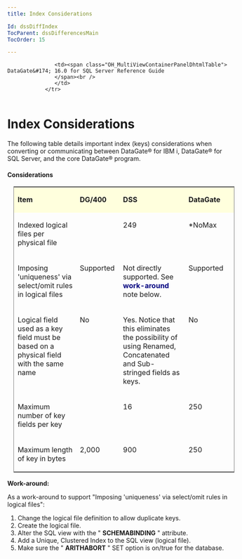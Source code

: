 ```yaml
---
title: Index Considerations

Id: dssDiffIndex
TocParent: dssDifferencesMain
TocOrder: 15

---
```


<table>
			    <tr>

			       <td><span class="OH_MultiViewContainerPanelDhtmlTable"> DataGate&#174; 16.0 for SQL Server Reference Guide
				   </span><br />
				   </td>
			    </tr>
</table>

# Index Considerations
The following table details important index (keys) considerations when converting or communicating between DataGate&#174; for IBM i, DataGate&#174; for SQL Server, and the core DataGate&#174; program.

#### Considerations
<table id="table3" cellspacing="0" class="normal" style="border-width: 1px; border-style: solid; margin-left: 0.15in; border-spacing: 0px;" width="754">
					<tr style="x-cell-content-align: center; height: 32px" valign="middle">
						<td bgcolor="#ffffdd" style="width: 239px; x-cell-content-align: top;" valign="top">

**Item** 
</td>
						<td bgcolor="#ffffdd" style="width: 95px; x-cell-content-align: top;" valign="top" width="95">

**DG/400** 
</td>
						<td bgcolor="#ffffdd" style="width: 239px; x-cell-content-align: top;" valign="top" width="212">

**DSS** 
</td>
						<td bgcolor="#ffffdd" style="width: 95px; x-cell-content-align: top;" valign="top" width="161">

<b style="font-weight: bold;"><span>DataGate</span></b> 
</td>
					</tr>
					<tr style="x-cell-content-align: center; height: 32px" valign="middle">
						<td valign="top" width="239">

Indexed logical files per physical file
</td>
						<td valign="top" width="95">

</td>
						<td valign="top" width="212">

249
</td>
						<td valign="top" width="161">

*NoMax
</td>
					</tr>
					<tr style="x-cell-content-align: center; height: 32px" valign="middle">
						<td valign="top" width="239">

Imposing 'uniqueness' via select/omit rules in logical files
</td>
						<td style="width: 95px; x-cell-content-align: top;" valign="top" width="95">

Supported
</td>
						<td style="width: 239px; x-cell-content-align: top;" valign="top" width="212">

Not directly supported. See <span style="color: rgb(0, 0, 128); font-weight: bold;"> **work-around** </span><span style="font-weight: bold;"> </span>note below.
</td>
						<td style="width: 95px; x-cell-content-align: top;" valign="top" width="161">

Supported
</td>
					</tr>
					<tr style="x-cell-content-align: center; height: 32px" valign="middle">
						<td valign="top" width="239">

Logical field used as a key field must be based on a physical field with the same name
</td>
						<td style="width: 95px; x-cell-content-align: top;" valign="top" width="95">

No
</td>
						<td style="width: 239px; x-cell-content-align: top;" valign="top" width="212">

Yes. Notice that this eliminates the possibility of using Renamed, Concatenated and Sub-stringed fields as keys. 
</td>
						<td style="width: 95px; x-cell-content-align: top;" valign="top" width="161">

No
</td>
					</tr>
					<tr style="x-cell-content-align: center; height: 32px" valign="middle">
						<td valign="top" width="239">

Maximum number of key fields per key
</td>
						<td style="width: 95px; x-cell-content-align: top;" valign="top" width="95">

</td>
						<td style="width: 239px; x-cell-content-align: top;" valign="top" width="212">

16
</td>
						<td style="width: 95px; x-cell-content-align: top;" valign="top" width="161">

250
</td>
					</tr>
					<tr style="x-cell-content-align: center; height: 32px" valign="middle">
						<td valign="top" width="239">

Maximum length of key in bytes
</td>
						<td style="width: 95px; x-cell-content-align: top;" valign="top" width="95">

2,000
</td>
						<td style="width: 239px; x-cell-content-align: top;" valign="top" width="212">

900
</td>
						<td style="width: 95px; x-cell-content-align: top;" valign="top" width="161">

250
</td>
					</tr>
</table>

**Work-around:** 

As a work-around to support "Imposing 'uniqueness' via select/omit rules in logical files": 

1. Change the logical file definition to 
					allow duplicate keys.
2. Create the logical file.
3. Alter the SQL view with the " **SCHEMABINDING** " 
					attribute.
4. Add a Unique, Clustered Index to the 
					SQL view (logical file).
5. Make sure the " **ARITHABORT** " SET 
					option is on/true for the database.

